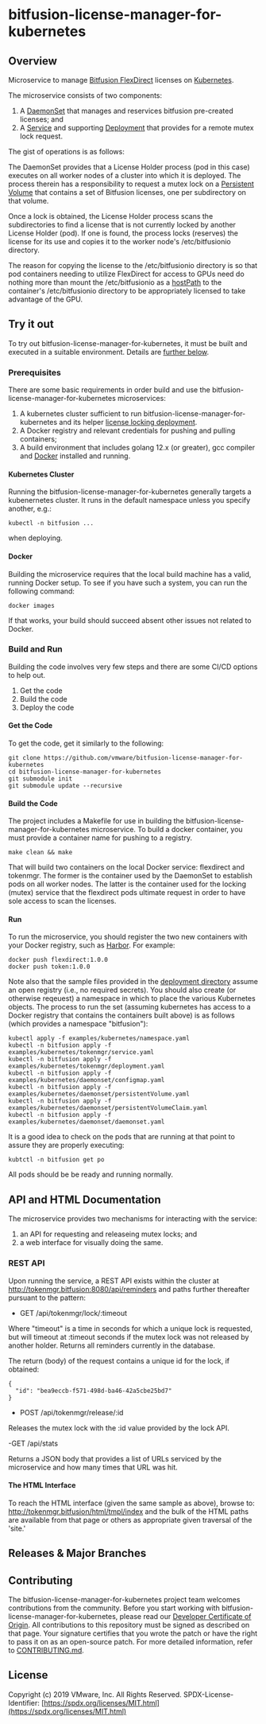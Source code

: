 # bitfusion-license-manager-for-kubernetes

## Overview
Microservice to manage [Bitfusion FlexDirect](https://bitfusion.io/product/flexdirect/) licenses
on [Kubernetes](https://kubernetes.io).

The microservice consists of two components:

1. A [DaemonSet](https://kubernetes.io/docs/concepts/workloads/controllers/daemonset) that manages and reservices bitfusion pre-created licenses; and
1. A [Service](https://kubernetes.io/docs/concepts/services-networking/service) and supporting [Deployment](https://kubernetes.io/docs/concepts/workloads/controllers/deployment) that provides for a remote mutex lock request.

The gist of operations is as follows:

The DaemonSet provides that a License Holder process (pod in this case) executes on all worker
nodes of a cluster into which it is deployed. The process therein has a
responsibility to request a mutex lock on a [Persistent
Volume](https://kubernetes.io/docs/concepts/storage/persistent-volumes) that
contains a set of Bitfusion licenses, one per subdirectory on that volume.

Once a lock is obtained, the License Holder process scans the subdirectories to
find a license that is not currently locked by another License Holder (pod). If
one is found, the process locks (reserves) the license for its use and copies
it to the worker node's /etc/bitfusionio directory.

The reason for copying the license to the /etc/bitfusionio directory is so that
pod containers needing to utilize FlexDirect for access to GPUs need do nothing
more than mount the /etc/bitfusionio as a
[hostPath](https://kubernetes.io/docs/concepts/storage/volumes/#hostpath) to
the container's /etc/bitfusionio directory to be appropriately licensed to take
advantage of the GPU.

## Try it out
To try out bitfusion-license-manager-for-kubernetes, it must be built and
executed in a suitable environment. Details are [further
below](#build-and-run).

### Prerequisites
There are some basic requirements in order build and use the
bitfusion-license-manager-for-kubernetes microservices:

1. A kubernetes cluster sufficient to run bitfusion-license-manager-for-kubernetes and its helper [license locking deployment](deployment/kubernetes/token).
2. A Docker registry and relevant credentials for pushing and pulling containers;
3. A build environment that includes golang 12.x (or greater), gcc compiler
and [Docker](https://docker.com) installed and running.

#### Kubernetes Cluster
Running the bitfusion-license-manager-for-kubernetes generally targets a kubenernetes cluster.
It runs in the default namespace unless you specify another, e.g.:

    kubectl -n bitfusion ...

when deploying.

#### Docker
Building the microservice requires that the local build machine has a valid,
running Docker setup. To see if you have such a system, you can run the
following command:

    docker images

If that works, your build should succeed absent other issues not related to
Docker.

### Build and Run
Building the code involves very few steps and there are some CI/CD options to
help out.

1. Get the code
2. Build the code
3. Deploy the code

#### Get the Code
To get the code, get it similarly to the following:

    git clone https://github.com/vmware/bitfusion-license-manager-for-kubernetes
    cd bitfusion-license-manager-for-kubernetes
    git submodule init
    git submodule update --recursive

#### Build the Code
The project includes a Makefile for use in building the
bitfusion-license-manager-for-kubernetes microservice. To build a docker
container, you must provide a container name for pushing to a registry.

    make clean && make

That will build two containers on the local Docker service: flexdirect and
tokenmgr. The former is the container used by the DaemonSet to establish pods
on all worker nodes. The latter is the container used for the locking (mutex)
service that the flexdirect pods ultimate request in order to have sole access
to scan the licenses.

#### Run
To run the microservice, you should register the two new containers with your
Docker registry, such as [Harbor](https://github.com/goharbor/harbor). For example:

    docker push flexdirect:1.0.0
    docker push token:1.0.0

Note also that the sample files provided in the [deployment
directory](deployment/kubernetes) assume an open registry (i.e., no required
secrets). You should also create (or otherwise reqeuest) a namespace in which
to place the various Kubernetes objects. The process to run the set (assuming
kubernetes has access to a Docker registry that contains the containers built
above) is as follows (which provides a namespace "bitfusion"):

    kubectl apply -f examples/kubernetes/namespace.yaml
    kubectl -n bitfusion apply -f examples/kubernetes/tokenmgr/service.yaml
    kubectl -n bitfusion apply -f examples/kubernetes/tokenmgr/deployment.yaml
    kubectl -n bitfusion apply -f examples/kubernetes/daemonset/configmap.yaml
    kubectl -n bitfusion apply -f examples/kubernetes/daemonset/persistentVolume.yaml
    kubectl -n bitfusion apply -f examples/kubernetes/daemonset/persistentVolumeClaim.yaml
    kubectl -n bitfusion apply -f examples/kubernetes/daemonset/daemonset.yaml

It is a good idea to check on the pods that are running at that point to
assure they are properly executing:

    kubtctl -n bitfusion get po

All pods should be be ready and running normally.

## API and HTML Documentation
The microservice provides two mechanisms for interacting with the service:

1. an API for requesting and releaseing mutex locks; and
1. a web interface for visually doing the same.

### REST API
Upon running the service, a REST API exists within the cluster at
http://tokenmgr.bitfusion:8080/api/reminders and paths further thereafter
pursuant to the pattern:

- GET /api/tokenmgr/lock/:timeout

Where "timeout" is a time in seconds for which a unique lock is requested, but
will timeout at :timeout seconds if the mutex lock was not released by another
holder.  Returns all reminders currently in the database.

The return (body) of the request contains a unique id for the lock, if
obtained:

    {
      "id": "bea9eccb-f571-498d-ba46-42a5cbe25bd7"
    }


- POST /api/tokenmgr/release/:id

Releases the mutex lock with the :id value provided by the lock API.

-GET /api/stats

Returns a JSON body that provides a list of URLs serviced by the microservice
and how many times that URL was hit.

#### The HTML Interface
To reach the HTML interface (given the same sample as above), browse to:
http://tokenmgr.bitfusion/html/tmpl/index and the bulk  of the HTML paths are
available from that page or others as appropriate given traversal of the 'site.'

## Releases & Major Branches

## Contributing

The bitfusion-license-manager-for-kubernetes project team welcomes
contributions from the community. Before you start working with
bitfusion-license-manager-for-kubernetes, please read our [Developer
Certificate of Origin](https://cla.vmware.com/dco). All contributions to this
repository must be signed as described on that page.  Your signature certifies
that you wrote the patch or have the right to pass it on as an open-source
patch. For more detailed information, refer to
[CONTRIBUTING.md](CONTRIBUTING.md).



## License
Copyright (c) 2019 VMware, Inc. All Rights Reserved.
SPDX-License-Identifier: [https://spdx.org/licenses/MIT.html](https://spdx.org/licenses/MIT.html)
